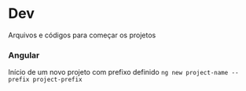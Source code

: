 # Dev
 Arquivos e códigos para começar os projetos

 ### Angular
 Início de um novo projeto com prefixo definido
 `ng new project-name --prefix project-prefix`
